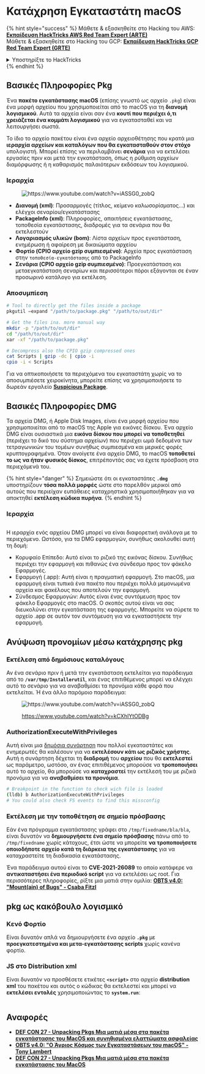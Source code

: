 # Κατάχρηση Εγκαταστάτη macOS

{% hint style="success" %}
Μάθετε & εξασκηθείτε στο Hacking του AWS:<img src="/.gitbook/assets/arte.png" alt="" data-size="line">[**Εκπαίδευση HackTricks AWS Red Team Expert (ARTE)**](https://training.hacktricks.xyz/courses/arte)<img src="/.gitbook/assets/arte.png" alt="" data-size="line">\
Μάθετε & εξασκηθείτε στο Hacking του GCP: <img src="/.gitbook/assets/grte.png" alt="" data-size="line">[**Εκπαίδευση HackTricks GCP Red Team Expert (GRTE)**<img src="/.gitbook/assets/grte.png" alt="" data-size="line">](https://training.hacktricks.xyz/courses/grte)

<details>

<summary>Υποστηρίξτε το HackTricks</summary>

* Ελέγξτε τα [**σχέδια συνδρομής**](https://github.com/sponsors/carlospolop)!
* **Εγγραφείτε** 💬 στην [**ομάδα Discord**](https://discord.gg/hRep4RUj7f) ή στην [**ομάδα telegram**](https://t.me/peass) ή **ακολουθήστε** μας στο **Twitter** 🐦 [**@hacktricks\_live**](https://twitter.com/hacktricks\_live)**.**
* **Κοινοποιήστε κόλπα χάκερ υποβάλλοντας PRs** στα αποθετήρια [**HackTricks**](https://github.com/carlospolop/hacktricks) και [**HackTricks Cloud**](https://github.com/carlospolop/hacktricks-cloud).

</details>
{% endhint %}

## Βασικές Πληροφορίες Pkg

Ένα **πακέτο εγκατάστασης macOS** (επίσης γνωστό ως αρχείο `.pkg`) είναι ένα μορφή αρχείου που χρησιμοποιείται από το macOS για τη **διανομή λογισμικού**. Αυτά τα αρχεία είναι σαν ένα **κουτί που περιέχει ό,τι χρειάζεται ένα κομμάτι λογισμικού** για να εγκατασταθεί και να λειτουργήσει σωστά.

Το ίδιο το αρχείο πακέτου είναι ένα αρχείο αρχειοθέτησης που κρατά μια **ιεραρχία αρχείων και καταλόγων που θα εγκατασταθούν στον στόχο** υπολογιστή. Μπορεί επίσης να περιλαμβάνει **σενάρια** για να εκτελέσει εργασίες πριν και μετά την εγκατάσταση, όπως η ρύθμιση αρχείων διαμόρφωσης ή η καθαρισμός παλαιότερων εκδόσεων του λογισμικού.

### Ιεραρχία

<figure><img src="../../../.gitbook/assets/Pasted Graphic.png" alt="https://www.youtube.com/watch?v=iASSG0_zobQ"><figcaption></figcaption></figure>

* **Διανομή (xml)**: Προσαρμογές (τίτλος, κείμενο καλωσορίσματος...) και ελέγχοι σεναρίου/εγκατάστασης
* **PackageInfo (xml)**: Πληροφορίες, απαιτήσεις εγκατάστασης, τοποθεσία εγκατάστασης, διαδρομές για τα σενάρια που θα εκτελεστούν
* **Λογαριασμός υλικών (bom)**: Λίστα αρχείων προς εγκατάσταση, ενημέρωση ή αφαίρεση με δικαιώματα αρχείου
* **Φορτίο (CPIO αρχείο gzip συμπιεσμένο)**: Αρχεία προς εγκατάσταση στην `τοποθεσία-εγκατάστασης` από το PackageInfo
* **Σενάρια (CPIO αρχείο gzip συμπιεσμένο)**: Προεγκατάσταση και μεταεγκατάσταση σεναρίων και περισσότεροι πόροι εξάγονται σε έναν προσωρινό κατάλογο για εκτέλεση.

### Αποσυμπίεση
```bash
# Tool to directly get the files inside a package
pkgutil —expand "/path/to/package.pkg" "/path/to/out/dir"

# Get the files ina. more manual way
mkdir -p "/path/to/out/dir"
cd "/path/to/out/dir"
xar -xf "/path/to/package.pkg"

# Decompress also the CPIO gzip compressed ones
cat Scripts | gzip -dc | cpio -i
cpio -i < Scripts
```
Για να οπτικοποιήσετε τα περιεχόμενα του εγκαταστάτη χωρίς να το αποσυμπιέσετε χειροκίνητα, μπορείτε επίσης να χρησιμοποιήσετε το δωρεάν εργαλείο [**Suspicious Package**](https://mothersruin.com/software/SuspiciousPackage/).

## Βασικές Πληροφορίες DMG

Τα αρχεία DMG, ή Apple Disk Images, είναι ένα μορφή αρχείου που χρησιμοποιείται από το macOS της Apple για εικόνες δίσκου. Ένα αρχείο DMG είναι ουσιαστικά μια **εικόνα δίσκου που μπορεί να τοποθετηθεί** (περιέχει το δικό του σύστημα αρχείων) που περιέχει ωμά δεδομένα των τετραγωνικών του τομέων συνήθως συμπιεσμένα και μερικές φορές κρυπτογραφημένα. Όταν ανοίγετε ένα αρχείο DMG, το macOS **τοποθετεί το ως να ήταν φυσικός δίσκος**, επιτρέποντάς σας να έχετε πρόσβαση στα περιεχόμενά του.

{% hint style="danger" %}
Σημειώστε ότι οι εγκαταστάτες **`.dmg`** υποστηρίζουν **τόσα πολλά μορφές** ώστε στο παρελθόν μερικοί από αυτούς που περιείχαν ευπάθειες καταχρηστικά χρησιμοποιήθηκαν για να αποκτηθεί **εκτέλεση κώδικα πυρήνα**.
{% endhint %}

### Ιεραρχία

<figure><img src="../../../.gitbook/assets/image (225).png" alt=""><figcaption></figcaption></figure>

Η ιεραρχία ενός αρχείου DMG μπορεί να είναι διαφορετική ανάλογα με το περιεχόμενο. Ωστόσο, για τα DMG εφαρμογών, συνήθως ακολουθεί αυτή τη δομή:

* Κορυφαίο Επίπεδο: Αυτό είναι το ριζικό της εικόνας δίσκου. Συνήθως περιέχει την εφαρμογή και πιθανώς ένα σύνδεσμο προς τον φάκελο Εφαρμογές.
* Εφαρμογή (.app): Αυτή είναι η πραγματική εφαρμογή. Στο macOS, μια εφαρμογή είναι τυπικά ένα πακέτο που περιέχει πολλά μεμονωμένα αρχεία και φακέλους που αποτελούν την εφαρμογή.
* Σύνδεσμος Εφαρμογών: Αυτός είναι ένας συντόμευση προς τον φάκελο Εφαρμογές στο macOS. Ο σκοπός αυτού είναι να σας διευκολύνει στην εγκατάσταση της εφαρμογής. Μπορείτε να σύρετε το αρχείο .app σε αυτόν τον συντόμευση για να εγκαταστήσετε την εφαρμογή.

## Ανύψωση προνομίων μέσω κατάχρησης pkg

### Εκτέλεση από δημόσιους καταλόγους

Αν ένα σενάριο πριν ή μετά την εγκατάσταση εκτελείται για παράδειγμα από το **`/var/tmp/Installerutil`**, και ένας επιτιθέμενος μπορεί να ελέγχει αυτό το σενάριο για να αναβαθμίσει τα προνόμια κάθε φορά που εκτελείται. Ή ένα άλλο παρόμοιο παράδειγμα:

<figure><img src="../../../.gitbook/assets/Pasted Graphic 5.png" alt="https://www.youtube.com/watch?v=iASSG0_zobQ"><figcaption><p><a href="https://www.youtube.com/watch?v=kCXhIYtODBg">https://www.youtube.com/watch?v=kCXhIYtODBg</a></p></figcaption></figure>

### AuthorizationExecuteWithPrivileges

Αυτή είναι μια [δημόσια συνάρτηση](https://developer.apple.com/documentation/security/1540038-authorizationexecutewithprivileg) που πολλοί εγκαταστάτες και ενημερωτές θα καλέσουν για να **εκτελέσουν κάτι ως ριζικός χρήστης**. Αυτή η συνάρτηση δέχεται τη **διαδρομή** του **αρχείου** που θα **εκτελεστεί** ως παράμετρο, ωστόσο, αν ένας επιτιθέμενος μπορούσε να **τροποποιήσει** αυτό το αρχείο, θα μπορούσε να **καταχραστεί** την εκτέλεσή του με ριζικά προνόμια για να **αναβαθμίσει τα προνόμια**.
```bash
# Breakpoint in the function to check wich file is loaded
(lldb) b AuthorizationExecuteWithPrivileges
# You could also check FS events to find this missconfig
```
### Εκτέλεση με την τοποθέτηση σε σημείο πρόσβασης

Εάν ένα πρόγραμμα εγκατάστασης γράφει στο `/tmp/fixedname/bla/bla`, είναι δυνατόν να **δημιουργήσετε ένα σημείο πρόσβασης** πάνω από το `/tmp/fixedname` χωρίς κάτοχους, έτσι ώστε να μπορείτε **να τροποποιήσετε οποιοδήποτε αρχείο κατά τη διάρκεια της εγκατάστασης** για να καταχραστείτε τη διαδικασία εγκατάστασης.

Ένα παράδειγμα αυτού είναι το **CVE-2021-26089** το οποίο κατάφερε να **αντικαταστήσει ένα περιοδικό script** για να εκτελέσει ως root. Για περισσότερες πληροφορίες, ρίξτε μια ματιά στην ομιλία: [**OBTS v4.0: "Mount(ain) of Bugs" - Csaba Fitzl**](https://www.youtube.com/watch?v=jSYPazD4VcE)

## pkg ως κακόβουλο λογισμικό

### Κενό Φορτίο

Είναι δυνατόν απλά να δημιουργήσετε ένα αρχείο **`.pkg`** με **προεγκατεστημένα και μετα-εγκατάστασης scripts** χωρίς κανένα φορτίο.

### JS στο Distribution xml

Είναι δυνατόν να προσθέσετε ετικέτες **`<script>`** στο αρχείο **distribution xml** του πακέτου και αυτός ο κώδικας θα εκτελεστεί και μπορεί να **εκτελέσει εντολές** χρησιμοποιώντας το **`system.run`**:

<figure><img src="../../../.gitbook/assets/image (1043).png" alt=""><figcaption></figcaption></figure>

## Αναφορές

* [**DEF CON 27 - Unpacking Pkgs Μια ματιά μέσα στα πακέτα εγκατάστασης του MacOS και συνηθισμένα ελαττώματα ασφαλείας**](https://www.youtube.com/watch?v=iASSG0\_zobQ)
* [**OBTS v4.0: "Ο Άγριος Κόσμος των Εγκαταστάσεων του macOS" - Tony Lambert**](https://www.youtube.com/watch?v=Eow5uNHtmIg)
* [**DEF CON 27 - Unpacking Pkgs Μια ματιά μέσα στα πακέτα εγκατάστασης του MacOS**](https://www.youtube.com/watch?v=kCXhIYtODBg)
